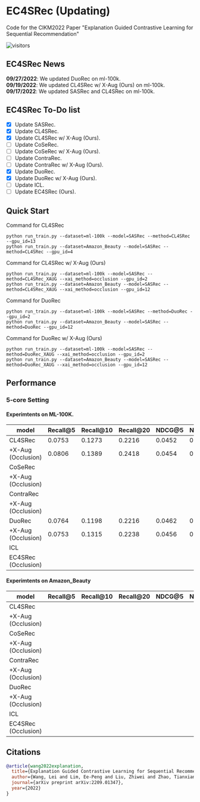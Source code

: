 

# EC4SRec (Updating)
Code for the CIKM2022 Paper "Explanation Guided Contrastive Learning for Sequential Recommendation"

![visitors](https://visitor-badge.glitch.me/badge?page_id=demoleiwang/EC4SRec)

## EC4SRec News

**09/27/2022**: We updated DuoRec on ml-100k.<br/>
**09/19/2022**: We updated CL4SRec w/ X-Aug (Ours) on ml-100k.<br/>
**09/17/2022**: We updated SASRec and CL4SRec on ml-100k.

## EC4SRec To-Do list

- [x] Update SASRec.
- [x] Update CL4SRec.
- [x] Update CL4SRec w/ X-Aug (Ours).
- [ ] Update CoSeRec.
- [ ] Update CoSeRec w/ X-Aug (Ours).
- [ ] Update ContraRec.
- [ ] Update ContraRec w/ X-Aug (Ours).
- [x] Update DuoRec.
- [x] Update DuoRec w/ X-Aug (Ours).
- [ ] Update ICL.
- [ ] Update EC4SRec (Ours).

## Quick Start

Command for CL4SRec 
~~~
python run_train.py --dataset=ml-100k --model=SASRec --method=CL4SRec --gpu_id=13
python run_train.py --dataset=Amazon_Beauty --model=SASRec --method=CL4SRec --gpu_id=4
~~~
Command for CL4SRec w/ X-Aug (Ours)
~~~
python run_train.py --dataset=ml-100k --model=SASRec --method=CL4SRec_XAUG --xai_method=occlusion --gpu_id=2
python run_train.py --dataset=Amazon_Beauty --model=SASRec --method=CL4SRec_XAUG --xai_method=occlusion --gpu_id=12
~~~
Command for DuoRec
~~~
python run_train.py --dataset=ml-100k --model=SASRec --method=DuoRec --gpu_id=2
python run_train.py --dataset=Amazon_Beauty --model=SASRec --method=DuoRec --gpu_id=12
~~~
Command for DuoRec w/ X-Aug (Ours)
~~~
python run_train.py --dataset=ml-100k --model=SASRec --method=DuoRec_XAUG --xai_method=occlusion --gpu_id=2
python run_train.py --dataset=Amazon_Beauty --model=SASRec --method=DuoRec_XAUG --xai_method=occlusion --gpu_id=12
~~~

## Performance

### 5-core Setting

#### Experimtents on ML-100K.
| model            | Recall@5 | Recall@10 | Recall@20 | NDCG@5 | NDCG@10 | NDCG@20 |
|------------------|----------|-----------|-----------|--------|---------|---------|
| CL4SRec          |0.0753    |0.1273     |0.2216     |0.0452  |0.0617   |0.0856   |
|+X-Aug (Occlusion)|0.0806    |0.1389     |0.2418     |0.0454  |0.0642   |0.0899   |
| CoSeRec          |          |           |           |        |         |         |
|+X-Aug (Occlusion)|          |           |           |        |         |         |
| ContraRec        |          |           |           |        |         |         |
|+X-Aug (Occlusion)|          |           |           |        |         |         |
| DuoRec           |0.0764    |0.1198     |0.2216     |0.0462  |0.0602   |0.0860   |
|+X-Aug (Occlusion)|0.0753    |0.1315     |0.2238     |0.0456  |0.0633   |0.0866   |
| ICL              |          |           |           |        |         |         |
|EC4SRec (Occlusion)|         |           |           |        |         |         |




#### Experimtents on Amazon_Beauty
| model            | Recall@5 | Recall@10 | Recall@20 | NDCG@5 | NDCG@10 | NDCG@20 |
|------------------|----------|-----------|-----------|--------|---------|---------|
| CL4SRec          |          |           |           |        |         |         |
|+X-Aug (Occlusion)|          |           |           |        |         |         |
| CoSeRec          |          |           |           |        |         |         |
|+X-Aug (Occlusion)|          |           |           |        |         |         |
| ContraRec        |          |           |           |        |         |         |
|+X-Aug (Occlusion)|          |           |           |        |         |         |
| DuoRec           |          |           |           |        |         |         |
|+X-Aug (Occlusion)|          |           |           |        |         |         |
| ICL              |          |           |           |        |         |         |
|EC4SRec (Occlusion)|         |           |           |        |         |         |


## Citations

```bibtex
@article{wang2022explanation,
  title={Explanation Guided Contrastive Learning for Sequential Recommendation},
  author={Wang, Lei and Lim, Ee-Peng and Liu, Zhiwei and Zhao, Tianxiang},
  journal={arXiv preprint arXiv:2209.01347},
  year={2022}
}
```
